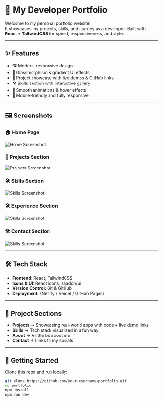 # 🚀 My Developer Portfolio

Welcome to my personal portfolio website!  
It showcases my projects, skills, and journey as a developer. Built with **React + TailwindCSS** for speed, responsiveness, and style.

---

## ✨ Features
- 🖼️ Modern, responsive design
- 🎨 Glassmorphism & gradient UI effects
- 📂 Project showcase with live demos & GitHub links
- 🛠️ Skills section with interactive gallery
- 🌌 Smooth animations & hover effects
- 📱 Mobile-friendly and fully responsive

---

## 🖼️ Screenshots

### 🏠 Home Page  
![Home Screenshot](./screenshots/home.png)

### 💼 Projects Section  
![Projects Screenshot](./screenshots/projects.png)

### 🛠️ Skills Section  
![Skills Screenshot](./screenshots/skills.png)

### 🛠️ Experience Section  
![Skills Screenshot](./screenshots/experience.png)

### 🛠️ Contact Section  
![Skills Screenshot]([./screenshots/contact.png](https://github.com/Priyankamanjare/Portfolio_website/blob/main/frontend/screenshots/contact.png))

---

## 🛠️ Tech Stack
- **Frontend:** React, TailwindCSS
- **Icons & UI:** React Icons, shadcn/ui
- **Version Control:** Git & GitHub
- **Deployment:** (Netlify / Vercel / GitHub Pages)

---

## 📂 Project Sections
- **Projects** → Showcasing real-world apps with code + live demo links  
- **Skills** → Tech stack visualized in a fun way  
- **About** → A little bit about me  
- **Contact** → Links to my socials  

---

## 🚀 Getting Started

Clone this repo and run locally:

```bash
git clone https://github.com/your-username/portfolio.git
cd portfolio
npm install
npm run dev
